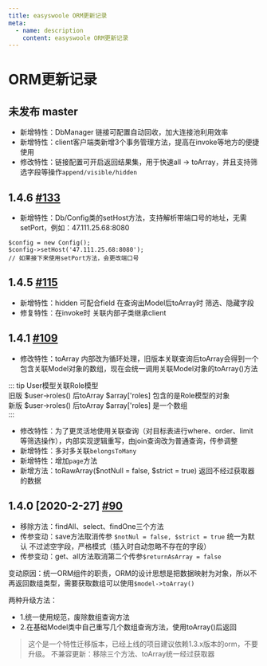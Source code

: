```yaml
---
title: easyswoole ORM更新记录
meta:
  - name: description
    content: easyswoole ORM更新记录
---
```


# ORM更新记录

## 未发布 master

- 新增特性：DbManager 链接可配置自动回收，加大连接池利用效率
- 新增特性：client客户端类新增3个事务管理方法，提高在invoke等地方的便捷使用
- 修改特性：链接配置可开启返回结果集，用于快速all -> toArray，并且支持筛选字段等操作`append/visible/hidden`

## 1.4.6 [#133](https://github.com/easy-swoole/orm/pull/133 "easyswoole orm更新记录")

- 新增特性：Db/Config类的setHost方法，支持解析带端口号的地址，无需setPort，例如：47.111.25.68:8080
```
$config = new Config();
$config->setHost('47.111.25.68:8080');
// 如果接下来使用setPort方法，会更改端口号
```       

## 1.4.5 [#115](https://github.com/easy-swoole/orm/pull/115 "easyswoole orm更新记录")

- 新增特性：hidden 可配合field 在查询出Model后toArray时 筛选、隐藏字段
- 修复特性：在invoke时 关联内部子类继承client

## 1.4.1 [#109](https://github.com/easy-swoole/orm/pull/109 "easyswoole orm更新记录")


- 修改特性：toArray 内部改为循环处理，旧版本关联查询后toArray会得到一个包含关联Model对象的数组，现在会统一调用关联Model对象的toArray()方法

::: tip
User模型关联Role模型 <br/>
旧版 $user->roles() 后toArray   $array['roles] 包含的是Role模型的对象 <br/>
新版 $user->roles() 后toArray   $array['roles] 是一个数组 <br/>
::: 

- 修改特性：为了更灵活地使用关联查询（对目标表进行where、order、limit等筛选操作），内部实现逻辑重写，由join查询改为普通查询，传参调整
- 新增特性：多对多关联`belongsToMany`
- 新增特性：增加`page`方法
- 新增方法：toRawArray($notNull = false, $strict = true) 返回不经过获取器的数据

## 1.4.0 [2020-2-27] [#90](http://github.com/easy-swoole/orm/pull/90/files "easyswoole orm更新记录")

- 移除方法：findAll、select、findOne三个方法
- 传参变动：save方法取消传参 `$notNul = false, $strict = true` 统一为默认 不过滤空字段，严格模式（插入时自动忽略不存在的字段）
- 传参变动：get、all方法取消第二个传参`$returnAsArray = false`

变动原因：统一ORM组件的职责，ORM的设计思想是把数据映射为对象，所以不再返回数组类型，需要获取数组可以使用`$model->toArray()`

两种升级方法：

- 1.统一使用规范，废除数组查询方法
- 2.在基础Model类中自己重写几个数组查询方法，使用toArray()后返回

> 这个是一个特性迁移版本，已经上线的项目建议依赖1.3.x版本的orm，不要升级。 不兼容更新：移除三个方法、toArray统一经过获取器

